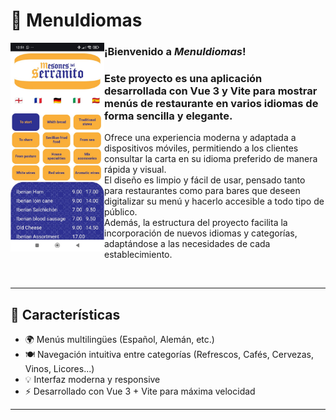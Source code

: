 # 📱 MenuIdiomas

<img src="img/Foto-movil.jpeg" alt="imagen en móvil" width="150" align="left" />

### **¡Bienvenido a _MenuIdiomas_!**

### Este proyecto es una aplicación desarrollada con **Vue 3** y **Vite** para mostrar menús de restaurante en varios idiomas de forma sencilla y elegante.

Ofrece una experiencia moderna y adaptada a dispositivos móviles, permitiendo a los clientes consultar la carta en su idioma preferido de manera rápida y visual.  
El diseño es limpio y fácil de usar, pensado tanto para restaurantes como para bares que deseen digitalizar su menú y hacerlo accesible a todo tipo de público.  
Además, la estructura del proyecto facilita la incorporación de nuevos idiomas y categorías, adaptándose a las necesidades de cada establecimiento.

<br clear="left"/>

---

## 🚀 Características

- 🌍 Menús multilingües (Español, Alemán, etc.)
- 🍽️ Navegación intuitiva entre categorías (Refrescos, Cafés, Cervezas, Vinos, Licores...)
- 💡 Interfaz moderna y responsive
- ⚡️ Desarrollado con Vue 3 + Vite para máxima velocidad

---
